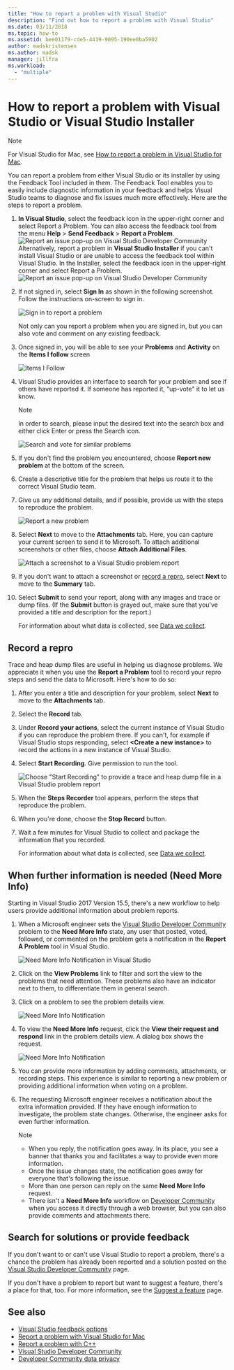 ```yaml
---
title: "How to report a problem with Visual Studio"
description: "Find out how to report a problem with Visual Studio"
ms.date: 03/11/2018
ms.topic: how-to
ms.assetid: bee01179-cde5-4419-9095-190ee0ba5902
author: madskristensen
ms.author: madsk
manager: jillfra
ms.workload:
  - "multiple"
---
```

# How to report a problem with Visual Studio or Visual Studio Installer

> [!NOTE]
> For Visual Studio for Mac, see [How to report a problem in Visual Studio for Mac](/visualstudio/mac/report-a-problem).

You can report a problem from either Visual Studio or its installer by using the Feedback Tool included in them. The Feedback Tool enables you to easily include diagnostic information in your feedback and helps Visual Studio teams to diagnose and fix issues much more effectively. Here are the steps to report a problem.

1. **In Visual Studio**, select the feedback icon in the upper-right corner and select Report a Problem. You can also access the feedback tool  from the menu **Help** > **Send Feedback** > **Report a Problem**.
![Report an issue pop-up on Visual Studio Developer Community](media/vsfeedbackentry.png)
Alternatively, report a problem in **Visual Studio Installer** if you can't install Visual Studio or are unable to access the feedback tool within Visual Studio.  In the Installer, select the feedback icon in the upper-right corner and select Report a Problem.
![Report an issue pop-up on Visual Studio Developer Community](media/installer.png)

1. If not signed in, select **Sign In** as shown in the following screenshot. Follow the instructions on-screen to sign in.

   ![Sign in to report a problem](../ide/media/sign-in-new-ux.png)

   Not only can you report a problem when you are signed in, but you can also vote and comment on any existing feedback.

1. Once signed in, you will be able to see your **Problems** and **Activity** on the **Items I follow** screen

   ![Items I Follow](../ide/media/items-i-follow.png)

1. Visual Studio provides an interface to search for your problem and see if others have reported it. If someone has reported it, "up-vote" it to let us know.
   > [!NOTE]
   > In order to search, please input the desired text into the search box and either click Enter or press the Search icon.

   ![Search and vote for similar problems](../ide/media/search-and-vote.png)

1. If you don't find the problem you encountered, choose **Report new problem** at the bottom of the screen.

1. Create a descriptive title for the problem that helps us route it to the correct Visual Studio team.

1. Give us any additional details, and if possible, provide us with the steps to reproduce the problem.

   ![Report a new problem](../ide/media/report-new-problem.png)

1. Select **Next** to move to the **Attachments** tab. Here, you can capture your current screen to send it to Microsoft. To attach additional screenshots or other files, choose **Attach Additional Files**.

   ![Attach a screenshot to a Visual Studio problem report](media/report-a-problem-screenshot.png)

1. If you don't want to attach a screenshot or [record a repro](#record-a-repro), select **Next** to move to the **Summary** tab.

1. Select **Submit** to send your report, along with any images and trace or dump files. (If the **Submit** button is grayed out, make sure that you've provided a title and description for the report.)

   For information about what data is collected, see [Data we collect](developer-community-privacy.md#data-we-collect).

## Record a repro

Trace and heap dump files are useful in helping us diagnose problems. We appreciate it when you use the **Report a Problem** tool to record your repro steps and send the data to Microsoft. Here's how to do so:

1. After you enter a title and description for your problem, select **Next** to move to the **Attachments** tab.

1. Select the **Record** tab.

1. Under **Record your actions**, select the current instance of Visual Studio if you can reproduce the problem there. If you can't, for example if Visual Studio stops responding, select **\<Create a new instance>** to record the actions in a new instance of Visual Studio.

1. Select **Start Recording**. Give permission to run the tool.

   ![Choose "Start Recording" to provide a trace and heap dump file in a Visual Studio problem report](../ide/media/record-dialog-box.png)

1. When the **Steps Recorder** tool appears, perform the steps that reproduce the problem.

1. When you're done, choose the **Stop Record** button.

1. Wait a few minutes for Visual Studio to collect and package the information that you recorded.

   For information about what data is collected, see [Data we collect](developer-community-privacy.md#data-we-collect).

## When further information is needed (Need More Info)

Starting in Visual Studio 2017 Version 15.5, there's a new workflow to help users provide additional information about problem reports.

1. When a Microsoft engineer sets the [Visual Studio Developer Community](https://developercommunity.visualstudio.com/) problem to the **Need More Info** state, any user that posted, voted, followed, or commented on the problem gets a notification in the **Report A Problem** tool in Visual Studio.

   ![Need More Info Notification in Visual Studio](../ide/media/nmi-notification.png)

1. Click on the **View Problems** link to filter and sort the view to the problems that need attention. These problems also have an indicator next to them, to differentiate them in general search.

1. Click on a problem to see the problem details view.

   ![Need More Info Notification](../ide/media/nmi-details-view.png)

1. To view the **Need More Info** request, click the **View their request and respond** link in the problem details view. A dialog box shows the request.

   ![Need More Info Notification](../ide/media/nmi-request.png)

1. You can provide more information by adding comments, attachments, or recording steps. This experience is similar to reporting a new problem or providing additional information when voting on a problem.

1. The requesting Microsoft engineer receives a notification about the extra information provided. If they have enough information to investigate, the problem state changes. Otherwise, the engineer asks for even further information.

   > [!NOTE]
   > * When you reply, the notification goes away. In its place, you see a banner that thanks you and facilitates a way to provide even more information.
   > * Once the issue changes state, the notification goes away for everyone that's following the issue.
   > * More than one person can reply on the same **Need More Info** request.
   > * There isn't a **Need More Info** workflow on [Developer Community](https://developercommunity.visualstudio.com/) when you access it directly through a web browser, but you can also provide comments and attachments there.

## Search for solutions or provide feedback

If you don't want to or can't use Visual Studio to report a problem, there's a chance the problem has already been reported and a solution posted on the [Visual Studio Developer Community](https://developercommunity.visualstudio.com/) page.

If you don't have a problem to report but want to suggest a feature, there's a place for that, too. For more information, see the [Suggest a feature](https://developercommunity.visualstudio.com/content/idea/post.html?space=8) page.

## See also

* [Visual Studio feedback options](../ide/feedback-options.md)
* [Report a problem with Visual Studio for Mac](/visualstudio/mac/report-a-problem)
* [Report a problem with C++](/cpp/how-to-report-a-problem-with-the-visual-cpp-toolset)
* [Visual Studio Developer Community](https://developercommunity.visualstudio.com/)
* [Developer Community data privacy](developer-community-privacy.md)
